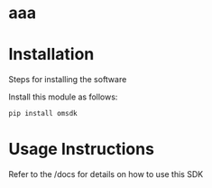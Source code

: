 # aaa
# Installation

Steps for installing the software

Install this module as follows:

    pip install omsdk

# Usage Instructions

Refer to the /docs for details on how to use this SDK